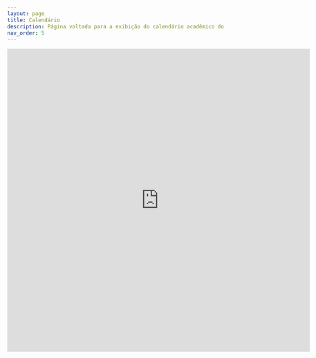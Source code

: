 ```yaml
---
layout: page
title: Calendário
description: Página voltada para a exibição do calendário acadêmico do câmpus.
nav_order: 5
---
```


<iframe src="https://docs.google.com/viewer?url=https://www.muz.ifsuldeminas.edu.br/images/2022/12/PDF/277_com_anexo.pdf&embedded=true" style="width:700px; height:700px;" frameborder="0"></iframe>

